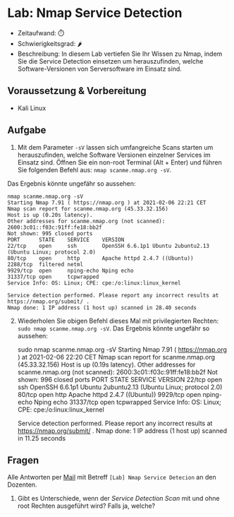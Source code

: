 # Lab: Nmap Service Detection

-   Zeitaufwand:        ⏱️
-   Schwierigkeitsgrad: 🌶️
-   Beschreibung: In diesem Lab vertiefen Sie Ihr Wissen zu Nmap, indem Sie die Service Detection einsetzen um herauszufinden, welche Software-Versionen von Serversoftware im Einsatz sind.

## Voraussetzung & Vorbereitung

-   Kali Linux

## Aufgabe

1.  Mit dem Parameter `-sV` lassen sich umfangreiche Scans starten um herauszufinden, welche Software Versionen einzelner Services im Einsatz sind. Öffnen Sie ein non-root Terminal (Alt + Enter) und führen Sie folgenden Befehl aus: `nmap scanme.nmap.org -sV`.

Das Ergebnis könnte ungefähr so aussehen:

    nmap scanme.nmap.org -sV
    Starting Nmap 7.91 ( https://nmap.org ) at 2021-02-06 22:21 CET
    Nmap scan report for scanme.nmap.org (45.33.32.156)
    Host is up (0.20s latency).
    Other addresses for scanme.nmap.org (not scanned): 2600:3c01::f03c:91ff:fe18:bb2f
    Not shown: 995 closed ports
    PORT      STATE    SERVICE    VERSION
    22/tcp    open     ssh        OpenSSH 6.6.1p1 Ubuntu 2ubuntu2.13 (Ubuntu Linux; protocol 2.0)
    80/tcp    open     http       Apache httpd 2.4.7 ((Ubuntu))
    2288/tcp  filtered netml
    9929/tcp  open     nping-echo Nping echo
    31337/tcp open     tcpwrapped
    Service Info: OS: Linux; CPE: cpe:/o:linux:linux_kernel

    Service detection performed. Please report any incorrect results at https://nmap.org/submit/ .
    Nmap done: 1 IP address (1 host up) scanned in 28.40 seconds

2.  Wiederholen Sie obigen Befehl dieses Mal mit privilegierten Rechten: `sudo nmap scanme.nmap.org -sV`. Das Ergebnis könnte ungefähr so aussehen:


    sudo nmap scanme.nmap.org -sV
    Starting Nmap 7.91 ( <https://nmap.org> ) at 2021-02-06 22:20 CET
    Nmap scan report for scanme.nmap.org (45.33.32.156)
    Host is up (0.19s latency).
    Other addresses for scanme.nmap.org (not scanned): 2600:3c01::f03c:91ff:fe18:bb2f
    Not shown: 996 closed ports
    PORT      STATE SERVICE    VERSION
    22/tcp    open  ssh        OpenSSH 6.6.1p1 Ubuntu 2ubuntu2.13 (Ubuntu Linux; protocol 2.0)
    80/tcp    open  http       Apache httpd 2.4.7 ((Ubuntu))
    9929/tcp  open  nping-echo Nping echo
    31337/tcp open  tcpwrapped
    Service Info: OS: Linux; CPE: cpe:/o:linux:linux_kernel

    Service detection performed. Please report any incorrect results at <https://nmap.org/submit/> .
    Nmap done: 1 IP address (1 host up) scanned in 11.25 seconds

## Fragen

Alle Antworten per [Mail](mailto:pascal.knecht@juventus.schule?subject=[Lab]%20Nmap%20Service%20Detection) mit Betreff `[Lab] Nmap Service Detecion` an den Dozenten.

1.  Gibt es Unterschiede, wenn der _Service Detection Scan_ mit und ohne root Rechten ausgeführt wird? Falls ja, welche?
